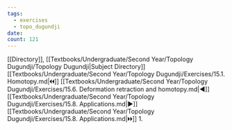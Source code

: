 ```yaml
---
tags:
  - exercises
  - topo_dugundji
date: 
count: 121
---
```

[[Directory]], [[Textbooks/Undergraduate/Second Year/Topology Dugundji/Topology Dugundji|Subject Directory]]
[[Textbooks/Undergraduate/Second Year/Topology Dugundji/Exercises/15.1. Homotopy.md|🞀🞀]] [[Textbooks/Undergraduate/Second Year/Topology Dugundji/Exercises/15.6. Deformation retraction and homotopy.md|◀]] [[Textbooks/Undergraduate/Second Year/Topology Dugundji/Exercises/15.8. Applications.md|▶]] [[Textbooks/Undergraduate/Second Year/Topology Dugundji/Exercises/15.8. Applications.md|🞂🞂]]
1. 
